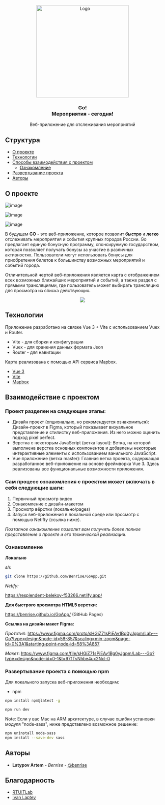 <br/>
<p align="center">
  <a href="https://github.com/Benrise/https://github.com/Benrise/GoApp">
    <img src="https://github.com/Benrise/GoApp/assets/55480132/2487aba4-e4b8-405f-9c20-c3cf269844cb" alt="Logo" width="300" height="300">
  </a>

  
  <h3 align="center">Go! <br>
Мероприятия - сегодня!</h3>

  <p align="center">
    Веб-приложение для отслеживания мероприятий
  </p>
</p>



## Структура

* [О проекте](#о-проекте)
* [Технологии](#технологии)
* [Способы взаимодействия с проектом](#способы-взаимодействия-с-проектом)
  * [Ознакомление](#ознакомление)
* [Развертывание проекта](#развертывание-проекта-с-помощью-npm)
* [Авторы](#авторы)

## О проекте

![image](https://github.com/Benrise/GoApp/assets/55480132/f29e5c59-958b-4867-9680-e2b67013176e)

![image](https://github.com/Benrise/GoApp/assets/55480132/caff568d-5422-45b7-9afc-2fba0adda2c7)

![image](https://github.com/Benrise/GoApp/assets/55480132/3b5bb294-5950-4f11-bd47-7d23a1b654d1)



В будущем **GO** - это веб-приложение, которое позволит **быстро** и **легко** отслеживать мероприятия и события крупных городов России. Go предлагает единую бонусную программу, спонсируемую государством, которая позволяет получать бонусы за участие в различных активностях. Пользователи могут использовать бонусы для приобретения билетов к большинству возможных мероприятий и событий города. 

Отличительной чертой веб-приложения является карта с отображением всех возможных ближайших мероприятий и событий, а также раздел с прямыми трансляциями, где пользователь может выбирать трансляцию для просмотра из списка действующих.

 <p align="center">
  <img src="https://github.com/Benrise/GoApp/assets/55480132/74d86ce0-c13c-4677-aaf5-99f0b8766662">
 <p>

## Технологии

Приложение разработано на связке Vue 3 + Vite с использованием Vuex и Router.

* Vite - для сборки и конфигурации
* Vuex - для хранения данных формата Json
* Router - для навигации

Карта реализована с помощью API сервиса Mapbox.

* [Vue 3](https://ru.vuejs.org/)
* [Vite](https://vitejs.ru/)
* [Mapbox](https://www.mapbox.com/)


## Взаимодействие с проектом
   
### Проект разделен на следующие этапы:

* Дизайн проект (опционально, но рекомендуется ознакомиться): Дизайн-проект в Figma, который показывает визуальное представление и стилистку веб-приложения. Из него можно оценить подход pixel perfect.
* Верстка с некоторым JavaScript (ветка layout): Ветка, на которой выполнена верстка основных компонентов и добавлены некоторые интерактивные элементы с использованием ванильного JavaScript.
* Vue приложение (ветка master): Главная ветка проекта, содержащая разработанное веб-приложение на основе фреймворка Vue 3. Здесь реализованы все функциональные возможности приложения.

### Сам процесс ознакомления с проектом может включать в себя следующие шаги:
1. Первичный просмотр видео
2. Ознакомление с дизайн-макетом 
3. Просмотр вёрстки (локально/pages)
4. Запуск веб-приложения в локальной среде или просмотр с помощью Netifty (ссылка ниже).

*Поэтапное ознакомление позволит вам получить более полное представление о проекте и его технической реализации.*
   
### Ознакомление

**Локально**

*sh:*
```sh
git clone https://github.com/Benrise/GoApp.git
```
*Netify:*

https://resplendent-belekoy-f53266.netlify.app/

**Для быстрого просмотра HTML5 верстки:**

https://benrise.github.io/GoApp/ (GitHub Pages)

**Ссылка на дизайн макет Figma:**

*Прототип*: 
https://www.figma.com/proto/sHGiZ71sPiEAv1Bg0yJgpm/Lab---Go?type=design&node-id=58-857&scaling=min-zoom&page-id=0%3A1&starting-point-node-id=58%3A857

*Макет*: 
https://www.figma.com/file/sHGiZ71sPiEAv1Bg0yJgpm/Lab---Go?type=design&node-id=0-1&t=971TvNhbe4ux2Ncl-0

### Развертывание проекта с помощью npm

Для локального запуска веб-приложения необходим:

* npm

```sh
npm install npm@latest -g
```
```sh
npm run dev
```
Note:
Если у вас Mac на ARM архитектуре, в случае ошибки установки модуля "node-sass", ниже представлено возможное решение:
```sh
npm uninstall node-sass
npm install --save-dev sass
```
   

## Авторы

* **Latypov Artem** - *Benrise* - [@benrise](https://t.me/benristar)

## Благодарность

* [RTUITLab](https://vk.com/rtuitlab)
* [Ivan Laptev](https://github.com/IvLaptev)
